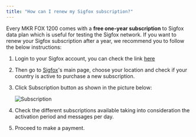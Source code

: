 ```yaml
---
title: "How can I renew my Sigfox subscription?"
---
```


Every MKR FOX 1200 comes with a **free one-year subscription** to Sigfox data plan which is useful for testing the Sigfox network. If you want to renew your Sigfox subscription after a year, we recommend you to follow the below instructions:

1. Login to your Sigfox account, you can check the link [here](https://backend.sigfox.com/auth/login)

2. Then go to [Sigfox](https://buy.sigfox.com/buy)'s main page, choose your location and check if your country is active to purchase a new subscription.

3. Click Subscription button as shown in the picture below:

   ![Subscription](img/renewsigfox.png)

4. Check the different subscriptions available taking into consideration the activation period and messages per day.

5. Proceed to make a payment.
